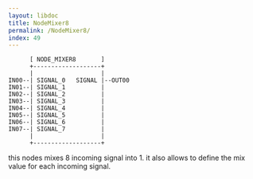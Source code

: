 ```yaml
---
layout: libdoc
title: NodeMixer8
permalink: /NodeMixer8/
index: 49
---
```


          [ NODE_MIXER8       ]       
          +-------------------+       
          |                   |       
    IN00--| SIGNAL_0   SIGNAL |--OUT00
    IN01--| SIGNAL_1          |       
    IN02--| SIGNAL_2          |       
    IN03--| SIGNAL_3          |       
    IN04--| SIGNAL_4          |       
    IN05--| SIGNAL_5          |       
    IN06--| SIGNAL_6          |       
    IN07--| SIGNAL_7          |       
          |                   |       
          +-------------------+       

this nodes mixes 8 incoming signal into 1. it also allows to define the mix value for each incoming signal.


